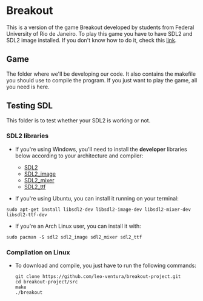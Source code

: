 # Breakout
This is a version of the game Breakout developed by students from Federal University of Rio de Janeiro. To play this game you have to have SDL2 and SDL2 image installed. If you don't know how to do it, check this [link](https://wiki.libsdl.org/Installation).

## Game
The folder where we'll be developing our code. It also contains the makefile you should use to compile the program. If you just want to play the game, all you need is here.

## Testing SDL
This folder is to test whether your SDL2 is working or not.

### SDL2 libraries
- If you're using Windows, you'll need to install the **developer** libraries below according to your architecture and compiler:
  - [SDL2](https://www.libsdl.org/download-2.0.php)
  - [SDL2_image](https://www.libsdl.org/projects/SDL_image/)
  - [SDL2_mixer](https://www.libsdl.org/projects/SDL_mixer/)
  - [SDL2_ttf](https://www.libsdl.org/projects/SDL_ttf/)

- If you're using Ubuntu, you can install it running on your terminal:
```
sudo apt-get install libsdl2-dev libsdl2-image-dev libsdl2-mixer-dev libsdl2-ttf-dev
```

- If you're an Arch Linux user, you can install it with:
```
sudo pacman -S sdl2 sdl2_image sdl2_mixer sdl2_ttf
```

### Compilation on Linux
  - To download and compile, you just have to run the following commands:
    ```
    git clone https://github.com/leo-ventura/breakout-project.git
    cd breakout-project/src
    make
    ./breakout
    ``` 
